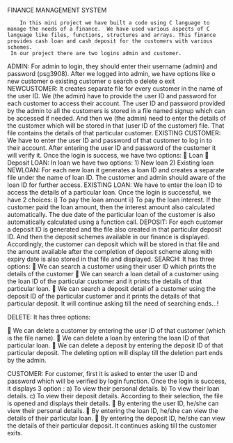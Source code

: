 FINANCE MANAGEMENT SYSTEM

        In this mini project we have built a code using C language to manage the needs of a finance.  We have used various aspects of C language like files, functions, structures and arrays. This finance provides cash loan and cash deposit for the customers with various schemes.
     In our project there are two logins admin and customer.

ADMIN:
       For admin to login, they should enter their username (admin) and password (psg3908). 
         After we logged into admin, we have options like
o	new customer
o	existing customer
o	search
o	delete
o	exit
NEWCUSTOMER:
                       It creates separate file for every customer in the name of the user ID. We (the admin) have to provide the user ID and password for each customer to access their account.
                      The user ID and password provided by the admin to all the customers is stored in a file named signup which can be accessed if needed.
                       And then we (the admin) need to enter the details of the customer which will be stored in that (user ID of the customer) file. That file contains the details of that particular customer.
EXISTING CUSTOMER:
                          We have to enter the user ID and password of that customer to log in to their account.
                 After entering the user ID and password of the customer it will verify it. 
                Once the login is success, we have two options:
	Loan
	Deposit
                  LOAN:
                               In loan we have two options:
                                                 1) New loan 
                                                 2) Existing loan
                              NEWLOAN:
                                    For each new loan it generates a loan ID and creates a separate file under the name of loan ID.
                                   The customer and admin should aware of the loan ID for further access.
                             EXISTING LOAN:
                                                         We have to enter the loan ID to access the details of a particular loan. Once the login is successful, we have 2 choices:
                              i) To pay the loan amount 
                              ii) To pay the loan interest.
                               If the customer paid the loan amount, then the interest amount also calculated automatically.
                               The due date of the particular loan of the customer is also automatically calculated using a function call.
                 DEPOSIT:
                               For each customer a deposit ID is generated and the file also created in that particular deposit ID.
                                And then the deposit schemes available in our finance is displayed.
                               Accordingly, the customer can deposit which will be stored in that file and the amount available after the completion of deposit scheme along with expiry date is also stored in that file and displayed.
          SEARCH:
                       It has three options: 
	We can search a customer using their user ID which prints the details of the customer
	We can search a loan detail of a customer using the loan ID of the particular customer and it prints the details of that particular loan.
	 We can search a deposit detail of a customer using the deposit ID of the particular customer and it prints the details of that particular deposit.
It will continue asking till the need of searching ends...!

DELETE:
                                     It has three options:
     
	We can delete a customer by entering the user ID of that customer (which is the file name).
	We can delete a loan by entering the loan ID of that particular loan. 
	We can delete a deposit by entering the deposit ID of that particular deposit.
The deleting option will display till the deletion part ends by the admin.

CUSTOMER:
            For customer, first it is asked to enter the user ID and password which will be verified by login function.
       Once the login is success, it displays 3 option :
a)	To view their personal details.
b)	To view their loan details.
c)	To view their deposit details.
        According to their selection, the file is opened and displays their details.
	By entering the user ID, he/she can view their personal details.
	By entering the loan ID, he/she can view the details of their particular loan.
	By entering the deposit ID, he/she can view the details of their particular deposit.
It continues asking till the customer exits.


